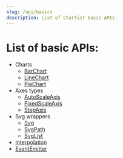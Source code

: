 ```yaml
---
slug: /api/basics
description: List of Chartist basic APIs.
---
```


#  List of basic APIs:

- Charts
  - [BarChart](/api/classes/BarChart)
  - [LineChart](/api/classes/LineChart)
  - [PieChart](/api/classes/PieChart)
- Axes types
  - [AutoScaleAxis](/api/classes/AutoScaleAxis)
  - [FixedScaleAxis](/api/classes/FixedScaleAxis)
  - [StepAxis](/api/classes/StepAxis)
- Svg wrappers
  - [Svg](/api/classes/Svg)
  - [SvgPath](/api/classes/SvgPath)
  - [SvgList](/api/classes/SvgList)
- [Interpolation](/api/namespaces/Interpolation)
- [EventEmitter](/api/classes/EventEmitter)
